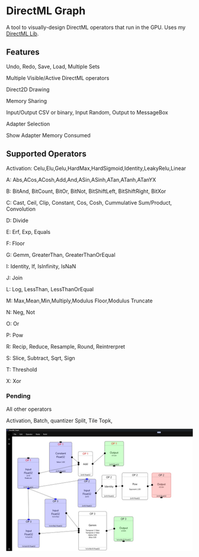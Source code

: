 # DirectML Graph

A tool to visually-design DirectML operators that run in the GPU.
Uses my [DirectML Lib](https://github.com/WindowsNT/directmllib).

## Features

Undo, Redo, Save, Load, Multiple Sets

Multiple Visible/Active DirectML operators

Direct2D Drawing

Memory Sharing

Input/Output CSV or binary, Input Random, Output to MessageBox

Adapter Selection

Show Adapter Memory Consumed

## Supported Operators

Activation: Celu,Elu,Gelu,HardMax,HardSigmoid,Identity,LeakyRelu,Linear

A: Abs,ACos,ACosh,Add,And,ASin,ASinh,ATan,ATanh,ATanYX

B: BitAnd, BitCount, BitOr, BitNot, BitShiftLeft, BitShiftRight, BitXor

C: Cast, Ceil, Clip, Constant, Cos, Cosh, Cummulative Sum/Product, Convolution

D: Divide

E: Erf, Exp, Equals

F: Floor

G: Gemm, GreaterThan, GreaterThanOrEqual

I: Identity, If, IsInfinity, IsNaN

J: Join

L: Log, LessThan, LessThanOrEqual

M: Max,Mean,Min,Multiply,Modulus Floor,Modulus Truncate

N: Neg, Not

O: Or

P: Pow

R: Recip, Reduce, Resample, Round, Reintrerpret

S: Slice, Subtract, Sqrt, Sign

T: Threshold

X: Xor
### Pending

All other operators

Activation, Batch, 
quantizer  Split, Tile Topk, 

![screenshot](graph1.jpg)